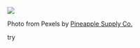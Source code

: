 ![](https://images.pexels.com/photos/1071882/pexels-photo-1071882.jpeg)

Photo from Pexels by [Pineapple Supply Co.](https://www.pexels.com/photo/photo-of-three-pineapples-surrounded-by-balloons-1071882/)


try
